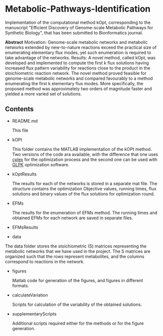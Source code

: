 # Metabolic-Pathways-Identification


Implementation of the computational method kOpt, corresponding to the manuscript  "Efficient Discovery of Genome-scale Metabolic Pathways for Synthetic Biology", that has been submitted to Bionformatics journal.


**Abstract**
Motivation: Genome-scale metabolic networks and metabolic networks extended by new-to-nature reactions exceed the practical size of enumerating elementary flux modes, yet such enumeration is required to take advantage of the networks.
Results: A novel method, called kOpt, was developed and implemented to compute the first k flux solutions having increased flux pattern variability for reactions close to the product in the stoichiometric reaction network. The novel method proved feasible for genome-scale metabolic networks and compared favourably to a method enumerating the first k elementary flux modes. More specifically, the proposed method was approximately two orders of magnitude faster and yielded a more varied set of solutions.



**Contents**
-------------

* README.md 

  This file
 
* kOPt 

  This folder contains the MATLAB implementation of the kOPt method. Two versions of the code ara available, with the difference that one uses [cplex](http://www-03.ibm.com/software/products/en/ibmilogcpleoptistud) for the optimization process and the second one can be used with [GLPK](https://www.gnu.org/software/glpk/) optimization software. 
 
* kOptResults

  The results for each of the networks is stored in a separate mat file. The structure contains the optimization Objective values, running times, flux solutions and binary values of the flux solutions for optimization round. 

* EFMs

  The results for the enumeration of EFMs method. The running times and obtained EFMs for each network are saved in separate files.  

* EFMsResults

* data

 The data folder stores the stoichiometric (S) matrices representing the metabolic networks that we have used in the project. The S matrices are organized such that the rows represent metabolites, and the columns correspond to reactions in the network. 


* figures
  
  Matlab code for generation of the figures, and figures in different formats.

* calculateVariation 

  Scripts for calculation of the variability of the obtained solutions.

* supplementaryScripts
 
  Additional scripts required either for the methods or for the figure generation.

